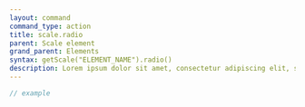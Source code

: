 ```yaml
---
layout: command
command_type: action
title: scale.radio
parent: Scale element
grand_parent: Elements
syntax: getScale("ELEMENT_NAME").radio()
description: Lorem ipsum dolor sit amet, consectetur adipiscing elit, sed do eiusmod tempor incididunt ut labore et dolore magna aliqua. Ut enim ad minim veniam, quis nostrud exercitation ullamco laboris nisi ut aliquip ex ea commodo consequat.
---
```


```javascript
// example
```